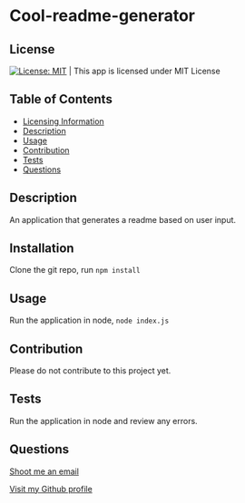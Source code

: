 
   # Cool-readme-generator

   ## License
   [![License: MIT](https://img.shields.io/badge/License-MIT-yellow.svg)](https://opensource.org/licenses/MIT) | This app is licensed under MIT License

   ## Table of Contents
   - [Licensing Information](#License)
   - [Description](#Description)
   - [Usage](#Usage)
   - [Contribution](#Contribution)
   - [Tests](#Tests)
   - [Questions](#Questions)
   
   ## Description
   An application that generates a readme based on user input.

   ## Installation
   Clone the git repo, run `npm install` 

   ## Usage
   Run the application in node, `node index.js`

   ## Contribution
   Please do not contribute to this project yet.

   ## Tests
   Run the application in node and review any errors.

   ## Questions
   [Shoot me an email](mailto:test@gmail.com)

   [Visit my Github profile](https://github.com/cpusillo)
   